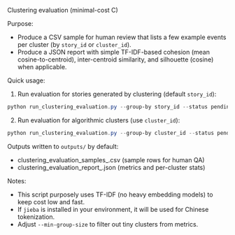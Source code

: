Clustering evaluation (minimal-cost C)

Purpose:
- Produce a CSV sample for human review that lists a few example events per cluster (by `story_id` or `cluster_id`).
- Produce a JSON report with simple TF-IDF-based cohesion (mean cosine-to-centroid), inter-centroid similarity, and silhouette (cosine) when applicable.

Quick usage:

1. Run evaluation for stories generated by clustering (default `story_id`):

```powershell
python run_clustering_evaluation.py --group-by story_id --status pending_relationship_analysis --sample-per-group 3 --out-dir outputs
```

2. Run evaluation for algorithmic clusters (use `cluster_id`):

```powershell
python run_clustering_evaluation.py --group-by cluster_id --status pending_refinement --sample-per-group 5 --out-dir outputs
```

Outputs written to `outputs/` by default:
- clustering_evaluation_samples_<ts>.csv  (sample rows for human QA)
- clustering_evaluation_report_<ts>.json  (metrics and per-cluster stats)

Notes:
- This script purposely uses TF-IDF (no heavy embedding models) to keep cost low and fast.
- If `jieba` is installed in your environment, it will be used for Chinese tokenization.
- Adjust `--min-group-size` to filter out tiny clusters from metrics.
